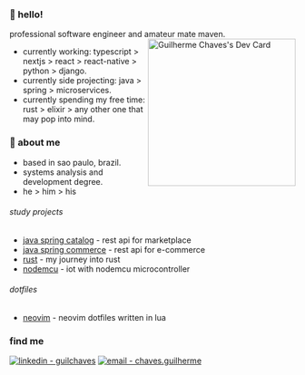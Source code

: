 
### 🧉 hello!
professional software engineer and amateur mate maven.
<a href="https://app.daily.dev/guilchaves"><img align="right" src="https://api.daily.dev/devcards/bf4f8e01e42b41c08a189790f4b3ca22.png?r=3v4" width="260" alt="Guilherme Chaves's Dev Card"/></a>

- currently working: typescript > nextjs > react > react-native > python > django.
- currently side projecting: java  >  spring > microservices. 
- currently spending my free time: rust > elixir > any other one that may pop into mind.

### 🍃 about me 
- based in sao paulo, brazil.
- systems analysis and development degree.
- he > him > his

###### study projects
- [java spring catalog](https://github.com/guilchaves/spring-expert-dscatalog) - rest api for marketplace
- [java spring commerce](https://github.com/guilchaves/spring-professional-dscommerce) - rest api for e-commerce
- [rust](https://github.com/guilchaves/rust-programming-studies) - my journey into rust
- [nodemcu](https://github.com/guilchaves/estacao-mqtt-nodemcu) - iot with nodemcu microcontroller
  
###### dotfiles
- [neovim](https://github.com/guilchaves/my-dotfiles) - neovim dotfiles written in lua

### find me
[![linkedin - guilchaves](https://img.shields.io/badge/linkedin-guilchaves-0077b5?logo=linkedin)](https://www.linkedin.com/in/guil-chaves/?locale=en_US)
[![email - chaves.guilherme](https://img.shields.io/badge/email-chaves.guilherme-8a90c7?logo=proton)](chaves.guilherme@proton.me)

